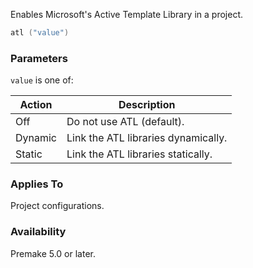 Enables Microsoft's Active Template Library in a project.

```lua
atl ("value")
```

### Parameters ###

`value` is one of:

| Action      | Description                           |
|-------------|---------------------------------------|
| Off         | Do not use ATL (default).             |
| Dynamic     | Link the ATL libraries dynamically.   |
| Static      | Link the ATL libraries statically.    |

### Applies To ###

Project configurations.

### Availability ###

Premake 5.0 or later.
